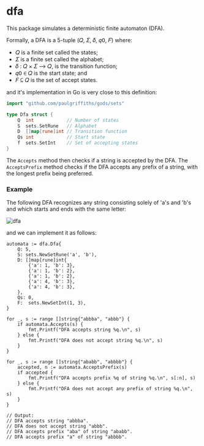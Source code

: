 # dfa

This package simulates a deterministic finite automaton (DFA).

Formally, a DFA is a 5-tuple (𝑄, 𝛴, 𝛿, 𝑞𝟢, 𝐹) where:

* 𝑄 is a finite set called the states;
* 𝛴 is a finite set called the alphabet;
* 𝛿 : 𝑄 × 𝛴 ⟶  𝑄, is the transition function;
* 𝑞𝟢 ∈ 𝑄 is the start state; and
* 𝐹 ⊆ 𝑄 is the set of accept states.

and it's implementation in Go is very close to this definition:

```go
import "github.com/paulgriffiths/gods/sets"

type Dfa struct {
	Q  int            // Number of states
	S  sets.SetRune   // Alphabet
	D  []map[rune]int // Transition function
	Qs int            // Start state
	f  sets.SetInt    // Set of accepting states
}
```

The `Accepts` method then checks if a string is accepted by the DFA. The
`AcceptsPrefix` method checks if the DFA accepts any prefix of a string,
with the longest prefix being preferred.

### Example

The following DFA recognizes any string consisting solely of 'a's and 'b's
and which starts and ends with the same letter:

![dfa](https://user-images.githubusercontent.com/5059971/46049249-5af30380-c0fb-11e8-88a8-44b76edf8f4f.png)

and we can implement it as follows:

	automata := dfa.Dfa{
		Q: 5,
		S: sets.NewSetRune('a', 'b'),
		D: []map[rune]int{
			{'a': 1, 'b': 3},
			{'a': 1, 'b': 2},
			{'a': 1, 'b': 2},
			{'a': 4, 'b': 3},
			{'a': 4, 'b': 3},
		},
		Qs: 0,
		F:  sets.NewSetInt(1, 3),
	}

	for _, s := range []string{"abbba", "abbb"} {
		if automata.Accepts(s) {
			fmt.Printf("DFA accepts string %q.\n", s)
		} else {
			fmt.Printf("DFA does not accept string %q.\n", s)
		}
	}

	for _, s := range []string{"ababb", "abbbb"} {
		accepted, n := automata.AcceptsPrefix(s)
		if accepted {
			fmt.Printf("DFA accepts prefix %q of string %q.\n", s[:n], s)
		} else {
			fmt.Printf("DFA does not accept any prefix of string %q.\n", s)
		}
	}

	// Output:
	// DFA accepts string "abbba".
	// DFA does not accept string "abbb".
	// DFA accepts prefix "aba" of string "ababb".
	// DFA accepts prefix "a" of string "abbbb".
